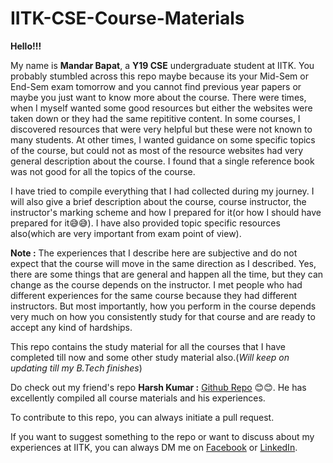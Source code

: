 # IITK-CSE-Course-Materials

**Hello!!!**

My name is **Mandar Bapat**, a **Y19 CSE** undergraduate student at IITK. You probably stumbled across this repo maybe because its your Mid-Sem or End-Sem exam tomorrow and you cannot find previous year papers or maybe you just want to know more about the course. There were times, when I myself wanted some good resources but either the websites were taken down or they had the same repititive content. In some courses, I discovered resources that were very helpful but these were not known to many students. At other times, I wanted guidance on some specific topics of the course, but could not as most of the resource websites had very general description about the course. I found that a single reference book was not good for all the topics of the course.

I have tried to compile everything that I had collected during my journey. I will also give a brief description about the course, course instructor, the instructor's marking scheme and how I prepared for it(or how I should have prepared for it😅😅). I have also provided topic specific resources also(which are very important from exam point of view).

**Note :** The experiences that I describe here are subjective and do not expect that the course will move in the same direction as I described. Yes, there are some things that are general and happen all the time, but they can change as the course depends on the instructor. I met people who had different experiences for the same course because they had different instructors. But most importantly, how you perform in the course depends very much on how you consistently study for that course and are ready to accept any kind of hardships.

This repo contains the study material for all the courses that I have completed till now and some other study material also.(_Will keep on updating till my B.Tech finishes_)

Do check out my friend's repo **Harsh Kumar :** [Github Repo](https://github.com/phoenix-23/IITK-EE) 😊😊. He has excellently compiled all course materials and his experiences.

To contribute to this repo, you can always initiate a pull request.

If you want to suggest something to the repo or want to discuss about my experiences at IITK, you can always DM me on [Facebook](https://www.facebook.com/mandar.bapat.54/) or [LinkedIn](https://www.linkedin.com/in/mandar-bapat/).
